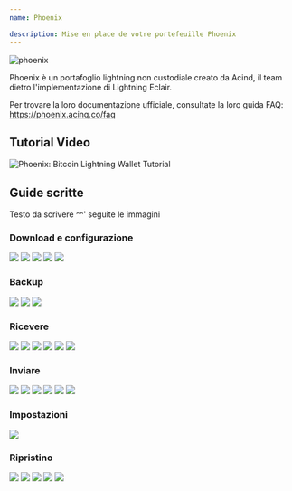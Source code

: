 ```yaml
---
name: Phoenix

description: Mise en place de votre portefeuille Phoenix
---
```


![phoenix](assets/cover.webp)

Phoenix è un portafoglio lightning non custodiale creato da Acind, il team dietro l'implementazione di Lightning Eclair.

Per trovare la loro documentazione ufficiale, consultate la loro guida FAQ: https://phoenix.acinq.co/faq

## Tutorial Video

![ Phoenix: Bitcoin Lightning Wallet Tutorial](https://youtu.be/cbtAmevYpdM?si=zctujxtI0hI-jKpC)

## Guide scritte

Testo da scrivere ^^' seguite le immagini

### Download e configurazione

![](assets/screenshot1.webp)
![](assets/screenshot2.webp)
![](assets/screenshot3.webp)
![](assets/screenshot4.webp)
![](assets/screenshot5.webp)

### Backup

![](assets/screenshot6.webp)
![](assets/screenshot7.webp)
![](assets/screenshot8.webp)

### Ricevere

![](assets/screenshot9.webp)
![](assets/screenshot10.webp)
![](assets/screenshot11.webp)
![](assets/screenshot12.webp)
![](assets/screenshot13.webp)
![](assets/screenshot14.webp)

### Inviare

![](assets/screenshot15.webp)
![](assets/screenshot16.webp)
![](assets/screenshot17.webp)
![](assets/screenshot18.webp)
![](assets/screenshot19.webp)
![](assets/screenshot20.webp)

### Impostazioni

![](assets/screenshot21.webp)

### Ripristino

![](assets/screenshot22.webp)
![](assets/screenshot23.webp)
![](assets/screenshot24.webp)
![](assets/screenshot25.webp)
![](assets/screenshot26.webp)
